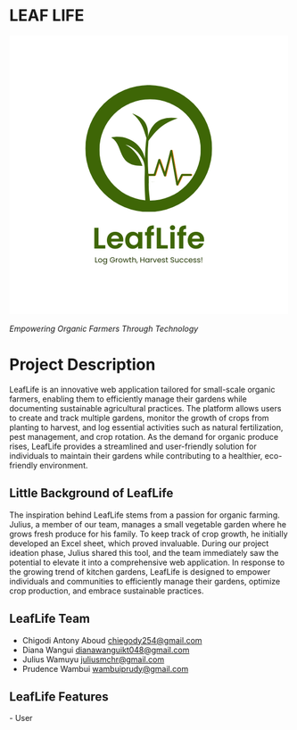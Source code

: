 # LEAF LIFE
<img src="./Resources/leaf life logo.png" class="img">
<p><i>Empowering Organic Farmers Through Technology</i></p>


<h1>Project Description</h1>
<p>
    LeafLife is an innovative web application tailored for small-scale organic farmers, enabling them to efficiently manage their gardens while documenting sustainable agricultural practices. The platform allows users to create and track multiple gardens, monitor the growth of crops from planting to harvest, and log essential activities such as natural fertilization, pest management, and crop rotation. As the demand for organic produce rises, LeafLife provides a streamlined and user-friendly solution for individuals to maintain their gardens while contributing to a healthier, eco-friendly environment.
</p>

## Little Background of LeafLife
<p>
    The inspiration behind LeafLife stems from a passion for organic farming. Julius, a member of our team, manages a small vegetable garden where he grows fresh produce for his family. To keep track of crop growth, he initially developed an Excel sheet, which proved invaluable. During our project ideation phase, Julius shared this tool, and the team immediately saw the potential to elevate it into a comprehensive web application. In response to the growing trend of kitchen gardens, LeafLife is designed to empower individuals and communities to efficiently manage their gardens, optimize crop production, and embrace sustainable practices.
</p>

## LeafLife Team
- Chigodi Antony Aboud <chiegody254@gmail.com>
- Diana Wangui <dianawanguikt048@gmail.com>
- Julius Wamuyu  <juliusmchr@gmail.com>
- Prudence Wambui <wambuiprudy@gmail.com>

<h2>LeafLife Features</h2>
- User

